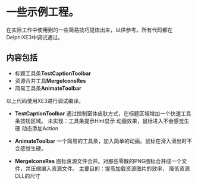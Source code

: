 # 一些示例工程。

在实际工作中使用到的一些简易技巧提炼出来，以供参考。所有代码都在DelphiXE3中调试通过。

## 内容包括

* 标题工具条**TestCaptionToolbar**
* 资源合并工具**MergeIconsRes**
* 简易工具条**AnimateToolbar**

以上代码使用XE3进行调试编译。

- **TestCaptionToolbar** 通过控制窗体皮肤方式，在标题区域增加一个快速工具条按钮区域。
  未实现：工具条提示Hint显示
          动画效果，鼠标进入不会感觉生硬
          动态添加Action           

- **AnimateToolbar** 一个简易的工具条，加入简单的动画。鼠标在滑入滑出时不会感觉生硬。

- **MergeIconsRes** 图标资源文件合并。对那些零散的PNG图标合并成一个文件，并压缩编入资源文件。
  主要目的：提高加载资源图片的效率，
            降低资源DLL的尺寸

